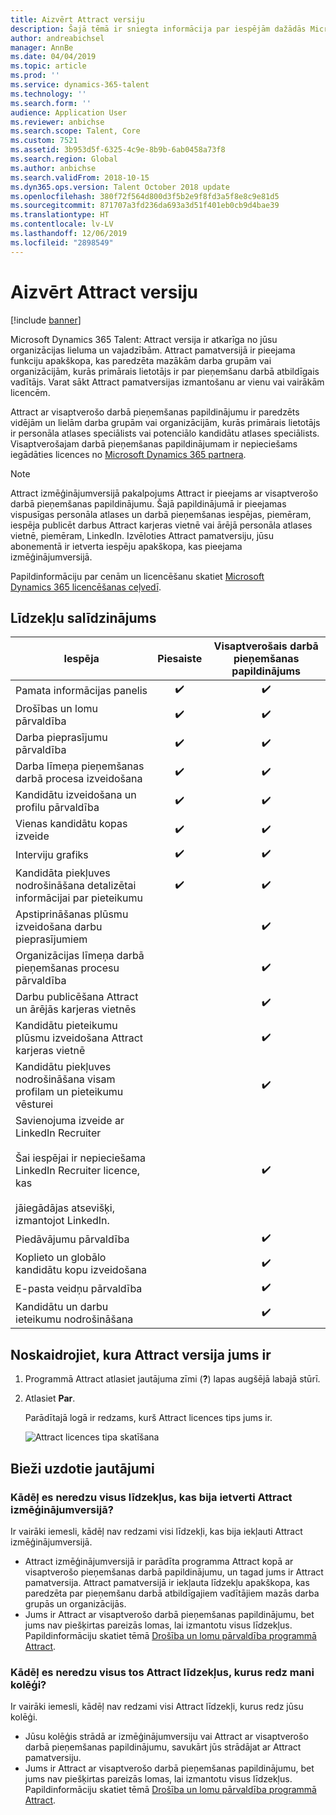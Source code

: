 ```yaml
---
title: Aizvērt Attract versiju
description: Šajā tēmā ir sniegta informācija par iespējām dažādās Microsoft Dynamics 365 Talent- Attrac versijās.
author: andreabichsel
manager: AnnBe
ms.date: 04/04/2019
ms.topic: article
ms.prod: ''
ms.service: dynamics-365-talent
ms.technology: ''
ms.search.form: ''
audience: Application User
ms.reviewer: anbichse
ms.search.scope: Talent, Core
ms.custom: 7521
ms.assetid: 3b953d5f-6325-4c9e-8b9b-6ab0458a73f8
ms.search.region: Global
ms.author: anbichse
ms.search.validFrom: 2018-10-15
ms.dyn365.ops.version: Talent October 2018 update
ms.openlocfilehash: 380f72f564d800d3f5b2e9f8fd3a5f8e8c9e81d5
ms.sourcegitcommit: 871707a3fd236da693a3d51f401eb0cb9d4bae39
ms.translationtype: HT
ms.contentlocale: lv-LV
ms.lasthandoff: 12/06/2019
ms.locfileid: "2898549"
---
```

# <a name="choose-a-version-of-attract"></a>Aizvērt Attract versiju

[!include [banner](includes/banner.md)]

Microsoft Dynamics 365 Talent: Attract versija ir atkarīga no jūsu organizācijas lieluma un vajadzībām. Attract pamatversijā ir pieejama funkciju apakškopa, kas paredzēta mazākām darba grupām vai organizācijām, kurās primārais lietotājs ir par pieņemšanu darbā atbildīgais vadītājs. Varat sākt Attract pamatversijas izmantošanu ar vienu vai vairākām licencēm.

Attract ar visaptverošo darbā pieņemšanas papildinājumu ir paredzēts vidējām un lielām darba grupām vai organizācijām, kurās primārais lietotājs ir personāla atlases speciālists vai potenciālo kandidātu atlases speciālists. Visaptverošajam darbā pieņemšanas papildinājumam ir nepieciešams iegādāties licences no [Microsoft Dynamics 365 partnera](https://dynamics.microsoft.com/partners/find-a-partner/).

> [!NOTE]
> Attract izmēģinājumversijā pakalpojums Attract ir pieejams ar visaptverošo darbā pieņemšanas papildinājumu. Šajā papildinājumā ir pieejamas vispusīgas personāla atlases un darbā pieņemšanas iespējas, piemēram, iespēja publicēt darbus Attract karjeras vietnē vai ārējā personāla atlases vietnē, piemēram, LinkedIn. Izvēloties Attract pamatversiju, jūsu abonementā ir ietverta iespēju apakškopa, kas pieejama izmēģinājumversijā.

Papildinformāciju par cenām un licencēšanu skatiet [Microsoft Dynamics 365 licencēšanas ceļvedī](https://go.microsoft.com/fwlink/?LinkId=866544).

## <a name="feature-comparison"></a>Līdzekļu salīdzinājums

| Iespēja | Piesaiste | Visaptverošais darbā pieņemšanas papildinājums |
| ---------- | :-----------: | :-------------------: |
| Pamata informācijas panelis | :heavy_check_mark: | :heavy_check_mark: |
| Drošības un lomu pārvaldība | :heavy_check_mark: | :heavy_check_mark: |
| Darba pieprasījumu pārvaldība | :heavy_check_mark: | :heavy_check_mark: |
| Darba līmeņa pieņemšanas darbā procesa izveidošana | :heavy_check_mark: | :heavy_check_mark: |
| Kandidātu izveidošana un profilu pārvaldība | :heavy_check_mark: | :heavy_check_mark: |
| Vienas kandidātu kopas izveide | :heavy_check_mark: | :heavy_check_mark: |
| Interviju grafiks | :heavy_check_mark: | :heavy_check_mark: |
| Kandidāta piekļuves nodrošināšana detalizētai informācijai par pieteikumu | :heavy_check_mark: | :heavy_check_mark: |
| Apstiprināšanas plūsmu izveidošana darbu pieprasījumiem | | :heavy_check_mark: |
| Organizācijas līmeņa darbā pieņemšanas procesu pārvaldība | | :heavy_check_mark: |
| Darbu publicēšana Attract un ārējās karjeras vietnēs | | :heavy_check_mark: |
| Kandidātu pieteikumu plūsmu izveidošana Attract karjeras vietnē | | :heavy_check_mark: |
| Kandidātu piekļuves nodrošināšana visam profilam un pieteikumu vēsturei | | :heavy_check_mark: |
| Savienojuma izveide ar LinkedIn Recruiter<br></br>Šai iespējai ir nepieciešama LinkedIn Recruiter licence, kas <br></br> jāiegādājas atsevišķi, izmantojot LinkedIn.</blockquote> | | :heavy_check_mark: |
| Piedāvājumu pārvaldība | | :heavy_check_mark: |
| Koplieto un globālo kandidātu kopu izveidošana | | :heavy_check_mark: |
| E-pasta veidņu pārvaldība | | :heavy_check_mark: |
| Kandidātu un darbu ieteikumu nodrošināšana | | :heavy_check_mark: |

## <a name="find-out-which-version-of-attract-you-have"></a>Noskaidrojiet, kura Attract versija jums ir

1. Programmā Attract atlasiet jautājuma zīmi (**?**) lapas augšējā labajā stūrī.
2. Atlasiet **Par**.

    Parādītajā logā ir redzams, kurš Attract licences tips jums ir.

    ![Attract licences tipa skatīšana](media/attract-license-types.png)

## <a name="frequently-asked-questions"></a>Bieži uzdotie jautājumi

### <a name="why-dont-i-see-all-the-features-that-were-included-in-the-attract-trial"></a>Kādēļ es neredzu visus līdzekļus, kas bija ietverti Attract izmēģinājumversijā?

Ir vairāki iemesli, kādēļ nav redzami visi līdzekļi, kas bija iekļauti Attract izmēģinājumversijā.

- Attract izmēģinājumversijā ir parādīta programma Attract kopā ar visaptverošo pieņemšanas darbā papildinājumu, un tagad jums ir Attract pamatversija. Attract pamatversijā ir iekļauta līdzekļu apakškopa, kas paredzēta par pieņemšanu darbā atbildīgajiem vadītājiem mazās darba grupās un organizācijās.
- Jums ir Attract ar visaptverošo darbā pieņemšanas papildinājumu, bet jums nav piešķirtas pareizās lomas, lai izmantotu visus līdzekļus. Papildinformāciju skatiet tēmā [Drošība un lomu pārvaldība programmā Attract](security-attract.md).

### <a name="why-dont-i-see-all-the-attract-features-that-my-coworker-sees"></a>Kādēļ es neredzu visus tos Attract līdzekļus, kurus redz mani kolēģi?

Ir vairāki iemesli, kādēļ nav redzami visi Attract līdzekļi, kurus redz jūsu kolēģi.

- Jūsu kolēģis strādā ar izmēģinājumversiju vai Attract ar visaptverošo darbā pieņemšanas papildinājumu, savukārt jūs strādājat ar Attract pamatversiju.
- Jums ir Attract ar visaptverošo darbā pieņemšanas papildinājumu, bet jums nav piešķirtas pareizās lomas, lai izmantotu visus līdzekļus. Papildinformāciju skatiet tēmā [Drošība un lomu pārvaldība programmā Attract](security-attract.md).
